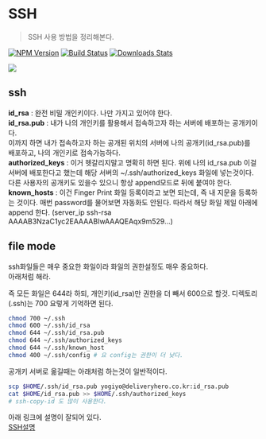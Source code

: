 # SSH
> SSH 사용 방법을 정리해본다.

[![NPM Version][npm-image]][npm-url]
[![Build Status][travis-image]][travis-url]
[![Downloads Stats][npm-downloads]][npm-url]

![](../header.png)

## ssh

**id_rsa** : 완전 비밀 개인키이다. 나만 가지고 있어야 한다.  
**id_rsa.pub** : 내가 나의 개인키를 활용해서 접속하고자 하는 서버에 배포하는 공개키이다.  
이까지 하면 내가 접속하고자 하는 공개된 위치의 서버에 나의 공개키(id_rsa.pub)를 배포하고, 나의 개인키로 접속가능하다.  
**authorized_keys** : 이거 헷갈리지말고 명확히 하면 된다. 위에 나의 id_rsa.pub 이걸 서버에 배포한다고 했는데 해당 서버의 ~/.ssh/authorized_keys 화일에 넣는것이다.  
다른 사용자의 공개키도 있을수 있으니 항상 append모드로 뒤에 붙여야 한다.  
**known_hosts** : 이건 Finger Print 화일 등록이라고 보면 되는데, 즉 내 지문을 등록하는 것이다. 매번 password를 물어보면 자동화도 안된다. 따라서 해당 화일 제일 아래에 append 한다.
(server_ip ssh-rsa AAAAB3NzaC1yc2EAAAABIwAAAQEAqx9m529...)

## file mode

ssh화일들은 매우 중요한 화일이라 화일의 권한설정도 매우 중요하다.   
아래처럼 해라.   

즉 모든 화일은 644라 하되, 개인키(id_rsa)만 권한을 더 빼서 600으로 할것. 디렉토리(.ssh)는 700 요렇게 기억하면 된다.  

```bash
chmod 700 ~/.ssh
chmod 600 ~/.ssh/id_rsa
chmod 644 ~/.ssh/id_rsa.pub  
chmod 644 ~/.ssh/authorized_keys
chmod 644 ~/.ssh/known_host
chmod 400 ~/.ssh/config # 요 config는 권한이 더 낮다.
```

공개키 서버로 옮길때는 아래처럼 하는것이 일반적이다.  

```bash
scp $HOME/.ssh/id_rsa.pub yogiyo@deliveryhero.co.kr:id_rsa.pub
cat $HOME/id_rsa.pub >> $HOME/.ssh/authorized_keys
# ssh-copy-id 도 많이 사용한다.
```

아래 링크에 설명이 잘되어 있다.  
[SSH설명][ssh-url]







<!-- Markdown link & img dfn's -->
[npm-image]: https://img.shields.io/npm/v/datadog-metrics.svg?style=flat-square
[npm-url]: https://npmjs.org/package/datadog-metrics
[npm-downloads]: https://img.shields.io/npm/dm/datadog-metrics.svg?style=flat-square
[travis-image]: https://img.shields.io/travis/dbader/node-datadog-metrics/master.svg?style=flat-square
[travis-url]: https://travis-ci.org/dbader/node-datadog-metrics
[wiki]: https://github.com/yourname/yourproject/wiki
[ssh-url]: https://arsviator.blogspot.com/2015/04/ssh-ssh-key.html
